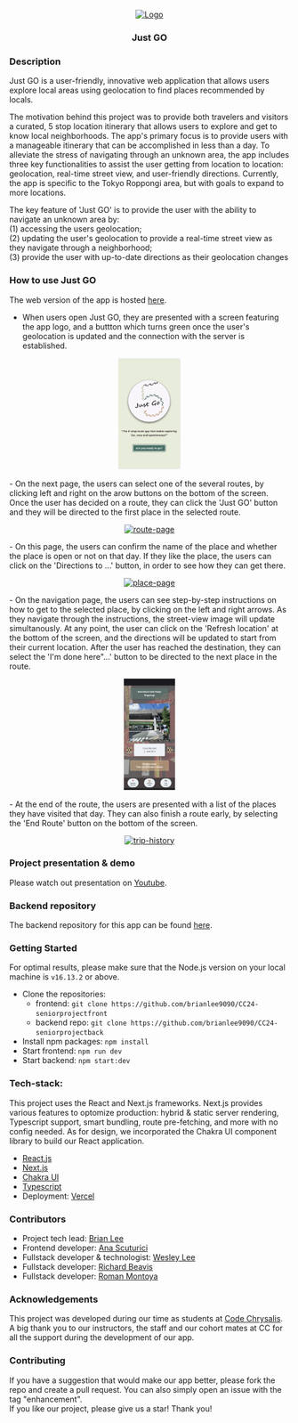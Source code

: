 <br />
<div align="center">
  <a href="https://github.com/brianlee9090/CC24-seniorprojectfront">
    <img src="public/logo.png" alt="Logo" width="150" height="150">
  </a>
<h3 align="center">Just GO</h3>
</div>

### Description

Just GO is a user-friendly, innovative web application that allows users explore local areas using geolocation to find places recommended by locals.  
  
The motivation behind this project was to provide both travelers and visitors a curated, 5 stop location itinerary that allows users to explore and get to know local neighborhoods. The app's primary focus is to provide users with a manageable itinerary that can be accomplished in less than a day. To alleviate the stress of navigating through an unknown area, the app includes three key functionalities to assist the user getting from location to location: geolocation, real-time street view, and user-friendly directions.   Currently, the app is specific to the Tokyo Roppongi area, but with goals to expand to more locations.   

The key feature of 'Just GO' is to provide the user with the ability to navigate an unknown area by:  
(1) accessing the users geolocation;  
(2) updating the user's geolocation to provide a real-time street view as they navigate through a neighborhood;  
(3) provide the user with up-to-date directions as their geolocation changes

### How to use Just GO
The web version of the app is hosted [here](https://cc-24-seniorprojectfront-63tgc340b-brianlee9090.vercel.app/).  

- When users open Just GO, they are presented with a screen featuring the app logo, and a buttton which turns green once the user's geolocation is updated and the connection with the server is established.
<p align="center">    
<a href=""><img src="./images/image5.png" alt="login-page" height="200px" margin="auto"></a> 
</p> 
- On the next page, the users can select one of the several routes, by clicking left and right on the arow buttons on the bottom of the screen. Once the user has decided on a route, they can click the 'Just GO' button and they will be directed to the first place in the selected route.  
<p align="center">
<a href=""><img src="./images/image1.png" alt="route-page" height="200px" margin="auto"></a>
</p>  
- On this page, the users can confirm the name of the place and whether the place is open or not on that day. If they like the place, the users can click on the 'Directions to ...' button, in order to see how they can get there.   
<p align="center"> 
<a href=""><img src="./images/image3.png" alt="place-page" height="200px" margin="auto"></a>
</p>
-  On the navigation page, the users can see step-by-step instructions on how to get to the selected place, by clicking on the left and right arrows. As they navigate through the instructions, the street-view image will update simultanously. At any point, the user can click on the 'Refresh location' at the bottom of the screen, and the directions will be updated to start from their current location.  
After the user has reached the destination, they can select the 'I'm done here"...' button to be directed to the next place in the route.  
<p align="center">
<a href=""><img src="./images/image4.png" alt="nav-page" height="200px" margin="auto"></a> 
</p> 
- At the end of the route, the users are presented with a list of the places they have visited that day. They can also finish a route early, by selecting the 'End Route' button on the bottom of the screen. 
<p align="center"> 
<a href=""><img src="./images/image2.png" alt="trip-history" height="200px" margin="auto">
</p>
</a>

### Project presentation & demo
Please watch out presentation on [Youtube](https://www.youtube.com/watch?v=iNLA8MqJN6A&t=8s&ab_channel=CodeChrysalis%5B%E3%82%B3%E3%83%BC%E3%83%89%E3%82%AF%E3%83%AA%E3%82%B5%E3%83%AA%E3%82%B9%5D).

### Backend repository
The backend repository for this app can be found [here](https://github.com/brianlee9090/CC24-seniorprojectback).  

### Getting Started 
For optimal results, please make sure that the Node.js version on your local machine is `v16.13.2` or above.  

- Clone the repositories:  
    - frontend:  ```git clone https://github.com/brianlee9090/CC24-seniorprojectfront```
    - backend repo:  ```git clone https://github.com/brianlee9090/CC24-seniorprojectback```
- Install npm packages: `npm install`
- Start frontend:  `npm run dev`
- Start backend: `npm start:dev`

### Tech-stack:

This project uses the React and Next.js frameworks. Next.js provides various features to optomize production: hybrid & static server rendering, Typescript support, smart bundling, route pre-fetching, and more with no config needed. As for design, we incorporated the Chakra UI component library to build our React application.   

- [React.js](https://reactjs.org/) 
- [Next.js](https://nextjs.org/)
- [Chakra UI](https://chakra-ui.com/)
- [Typescript](https://www.typescriptlang.org/)
- Deployment: [Vercel](https://vercel.com/)

### Contributors
- Project tech lead: [Brian Lee](https://github.com/brianlee9090)
- Frontend developer: [Ana Scuturici](https://github.com/AnaScuturici)
- Fullstack developer & technologist: [Wesley Lee](https://github.com/leewes5928)
- Fullstack developer: [Richard Beavis](https://github.com/richardpbCC)
- Fullstack developer: [Roman Montoya](https://github.com/Roman4u)

### Acknowledgements
This project was developed during our time as students at [Code Chrysalis](https://www.codechrysalis.io/).  
A big thank you to our instructors, the staff and our cohort mates at CC for all the support during the development of our app.  

### Contributing  
If you have a suggestion that would make our app better, please fork the repo and create a pull request. You can also simply open an issue with the tag "enhancement".  
If you like our project, please give us a star! Thank you!